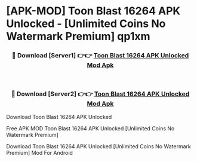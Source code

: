 # [APK-MOD] Toon Blast 16264 APK Unlocked - [Unlimited Coins No Watermark Premium] qp1xm



<div align="center">
<h3>🔴 Download [Server1] 👉👉 <a href="https://momento.my/?title=Toon_Blast_16264_APK_Unlocked">Toon Blast 16264 APK Unlocked Mod Apk</a></h3><br>

<h3>🔴 Download [Server2] 👉👉 <a href="https://momento.my/?title=Toon_Blast_16264_APK_Unlocked">Toon Blast 16264 APK Unlocked Mod Apk</a></h3>
</div>



Download Toon Blast 16264 APK Unlocked 

Free APK MOD Toon Blast 16264 APK Unlocked [Unlimited Coins No Watermark Premium]

Download Toon Blast 16264 APK Unlocked [Unlimited Coins No Watermark Premium] Mod For Android
